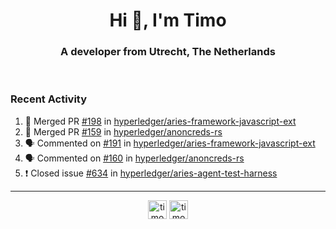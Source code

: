 <h1 align="center">Hi 👋, I'm Timo</h1>
<h3 align="center">A developer from Utrecht, The Netherlands</h3>
<br/>
<!-- https://github.com/rahuldkjain/github-profile-readme-generator --!>

<!--  <p align="left"><img src="https://github-readme-stats.vercel.app/api?username=timoglastra&show_icons=true&count_private=true&" alt="timoglastra" /></p> --!>

<!--
Github language stats
<p align="left"><img src="https://github-readme-stats.vercel.app/api/top-langs/?username=timoglastra&layout=compact" alt="timoglastra" /><p>
-->

<!-- Codestats language stats -->
<!-- <p align="left"><img src="https://codestats-readme.vercel.app/api/top-langs/?username=timoglastra&layout=compact&language_count=12" alt="timoglastra" /><p>    --!>
  
<h3>Recent Activity</h3>

<!--START_SECTION:activity-->
1. 🎉 Merged PR [#198](https://github.com/hyperledger/aries-framework-javascript-ext/pull/198) in [hyperledger/aries-framework-javascript-ext](https://github.com/hyperledger/aries-framework-javascript-ext)
2. 🎉 Merged PR [#159](https://github.com/hyperledger/anoncreds-rs/pull/159) in [hyperledger/anoncreds-rs](https://github.com/hyperledger/anoncreds-rs)
3. 🗣 Commented on [#191](https://github.com/hyperledger/aries-framework-javascript-ext/issues/191) in [hyperledger/aries-framework-javascript-ext](https://github.com/hyperledger/aries-framework-javascript-ext)
4. 🗣 Commented on [#160](https://github.com/hyperledger/anoncreds-rs/issues/160) in [hyperledger/anoncreds-rs](https://github.com/hyperledger/anoncreds-rs)
5. ❗️ Closed issue [#634](https://github.com/hyperledger/aries-agent-test-harness/issues/634) in [hyperledger/aries-agent-test-harness](https://github.com/hyperledger/aries-agent-test-harness)
<!--END_SECTION:activity-->

---

<p align="center">
<a href="https://twitter.com/timoglastra" target="blank"><img align="center" src="https://cdn.jsdelivr.net/npm/simple-icons@3.0.1/icons/twitter.svg" alt="timoglastra" height="30" width="30" /></a>
<a href="https://linkedin.com/in/timoglastra" target="blank"><img align="center" src="https://cdn.jsdelivr.net/npm/simple-icons@3.0.1/icons/linkedin.svg" alt="timoglastra" height="30" width="30" /></a>
</p>



